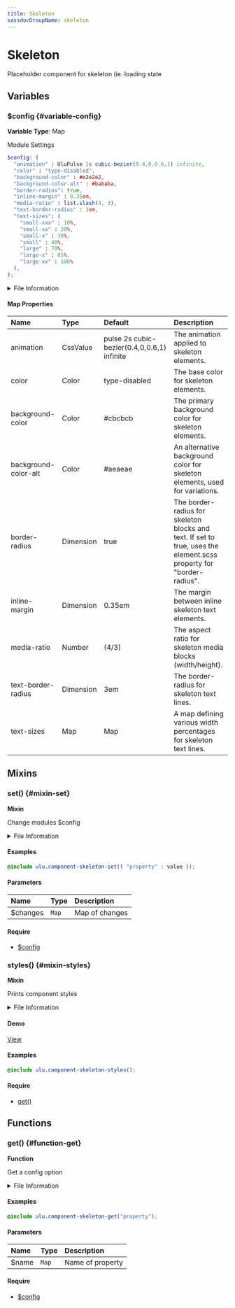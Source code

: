 ```yaml
---
title: Skeleton
sassdocGroupName: skeleton
---
```



# Skeleton

<div class="type-large">

Placeholder component for skeleton (ie. loading state

</div>



## Variables




<div class="sassdoc-item-header">

###  $config {#variable-config}

  <div class="sassdoc-item-header__labels">
    <span class="tag tag--primary"><strong>Variable</strong></span> <span class="tag"><strong>Type</strong>: Map</span>
  </div>

</div>

  

Module Settings
    
    

``` scss
$config: (
  "animation" : UluPulse 2s cubic-bezier(0.4,0,0.6,1) infinite,
  "color" : "type-disabled",
  "background-color" : #e2e2e2,
  "background-color-alt" : #bababa,
  "border-radius": true,
  "inline-margin" : 0.35em,
  "media-ratio" : list.slash(4, 3),
  "text-border-radius" : 3em,
  "text-sizes": (
    "small-xxx" : 10%,
    "small-xx" : 20%,
    "small-x" : 30%,
    "small" : 40%,
    "large" : 70%,
    "large-x" : 85%,
    "large-xx" : 100%
  ),
);
```
  


<details>
  <summary>File Information</summary>
  
- **File:** _skeleton.scss
- **Group:** skeleton
- **Type:** variable
- **Lines (comments):** 25-35
- **Lines (code):** 36-54

</details>

    

#### Map Properties


|Name|Type|Default|Description|
|:--|:--|:--|:--|
|animation|CssValue|pulse 2s cubic-bezier(0.4,0,0.6,1) infinite|The animation applied to skeleton elements.|
|color|Color|type-disabled|The base color for skeleton elements.|
|background-color|Color|#cbcbcb|The primary background color for skeleton elements.|
|background-color-alt|Color|#aeaeae|An alternative background color for skeleton elements, used for variations.|
|border-radius|Dimension|true|The border-radius for skeleton blocks and text. If set to true, uses the element.scss property for "border-radius".|
|inline-margin|Dimension|0.35em|The margin between inline skeleton text elements.|
|media-ratio|Number|(4/3)|The aspect ratio for skeleton media blocks (width/height).|
|text-border-radius|Dimension|3em|The border-radius for skeleton text lines.|
|text-sizes|Map|Map|A map defining various width percentages for skeleton text lines.|

    
  

## Mixins




<div class="sassdoc-item-header">

###  set() {#mixin-set}

  <div class="sassdoc-item-header__labels">
    <span class="tag tag--primary"><strong>Mixin</strong></span>
  </div>

</div>

  

Change modules $config
    
    


<details>
  <summary>File Information</summary>
  
- **File:** _skeleton.scss
- **Group:** skeleton
- **Type:** mixin
- **Lines (comments):** 56-59
- **Lines (code):** 61-63

</details>

    

#### Examples

      


``` scss
@include ulu.component-skeleton-set(( "property" : value ));
```
  



      

#### Parameters


|Name|Type|Description|
|:--|:--|:--|
|$changes|`Map`|Map of changes|

    

#### Require

- [$config](/sass/components/accordion/#variable-config)
  


<div class="sassdoc-item-header">

###  styles() {#mixin-styles}

  <div class="sassdoc-item-header__labels">
    <span class="tag tag--primary"><strong>Mixin</strong></span>
  </div>

</div>

  

Prints component styles
    
    


<details>
  <summary>File Information</summary>
  
- **File:** _skeleton.scss
- **Group:** skeleton
- **Type:** mixin
- **Lines (comments):** 75-78
- **Lines (code):** 80-117

</details>

    


<div class="callout callout--demo crop-margins">

#### Demo



<a class="button" href="/demos/skeleton">View</a>

</div>



#### Examples

      


``` scss
@include ulu.component-skeleton-styles();
```
  



      

#### Require

- [get()](/sass/components/accordion/#function-get)
  
  

## Functions




<div class="sassdoc-item-header">

###  get() {#function-get}

  <div class="sassdoc-item-header__labels">
    <span class="tag tag--primary"><strong>Function</strong></span>
  </div>

</div>

  

Get a config option
    
    


<details>
  <summary>File Information</summary>
  
- **File:** _skeleton.scss
- **Group:** skeleton
- **Type:** function
- **Lines (comments):** 65-68
- **Lines (code):** 70-73

</details>

    

#### Examples

      


``` scss
@include ulu.component-skeleton-get("property");
```
  



      

#### Parameters


|Name|Type|Description|
|:--|:--|:--|
|$name|`Map`|Name of property|

    

#### Require

- [$config](/sass/components/accordion/#variable-config)
  
  
  